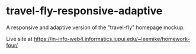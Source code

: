 # travel-fly-responsive-adaptive
A responsive and adaptive version of the "travel-fly" homepage mockup.

Live site at https://in-info-web4.informatics.iupui.edu/~leemike/homework-four/

